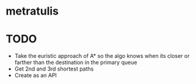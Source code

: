 # metratulis


# TODO 
- Take the euristic approach of A* so the algo knows when its closer or farther than the destination in the primary queue
- Get 2nd and 3rd shortest paths
- Create as an API
